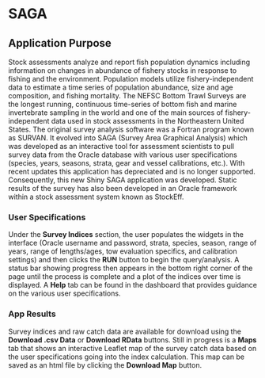# SAGA

## Application Purpose

Stock assessments analyze and report fish population dynamics including information on changes in abundance of fishery stocks in response to fishing and the environment. Population models utilize fishery-independent data to estimate a time series of population abundance, size and age composition, and fishing mortality. The NEFSC Bottom Trawl Surveys are the longest running, continuous time-series of bottom fish and marine invertebrate sampling in the world and one of the main sources of fishery-independent data used in stock assessments in the Northeastern United States. The original survey analysis software was a Fortran program known as SURVAN. It evolved into SAGA (Survey Area Graphical Analysis) which was developed as an interactive tool for assessment scientists to pull survey data from the Oracle database with various user specifications (species, years, seasons, strata, gear and vessel calibrations, etc.). With recent updates this application has depreciated and is no longer supported. Consequently, this new Shiny SAGA application was developed. Static results of the survey has also been developed in an Oracle framework within a stock assessment system known as StockEff.

### User Specifications

Under the **Survey Indices** section, the user populates the widgets in the interface (Oracle username and password, strata, species, season, range of years, range of lengths/ages, tow evaluation specifics, and calibration settings) and then clicks the **RUN** button to begin the query/analysis. A status bar showing progress then appears in the bottom right corner of the page until the process is complete and a plot of the indices over time is displayed. A **Help** tab can be found in the dashboard that provides guidance on the various user specifications.  

### App Results

Survey indices and raw catch data are available for download using the **Download .csv Data** or **Download RData** buttons. Still in progress is a **Maps** tab that shows an interactive Leaflet map of the survey catch data based on the user specifications going into the index calculation. This map can be saved as an html file by clicking the **Download Map** button.
